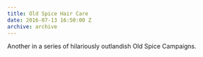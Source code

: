 ```yaml
---
title: Old Spice Hair Care
date: 2016-07-13 16:50:00 Z
archive: archive
---
```


Another in a series of hilariously outlandish Old Spice Campaigns.